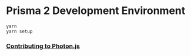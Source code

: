 # Prisma 2 Development Environment

```
yarn
yarn setup
```

### [Contributing to Photon.js](https://github.com/prisma/photonjs/tree/master/packages/photon#contributing)
